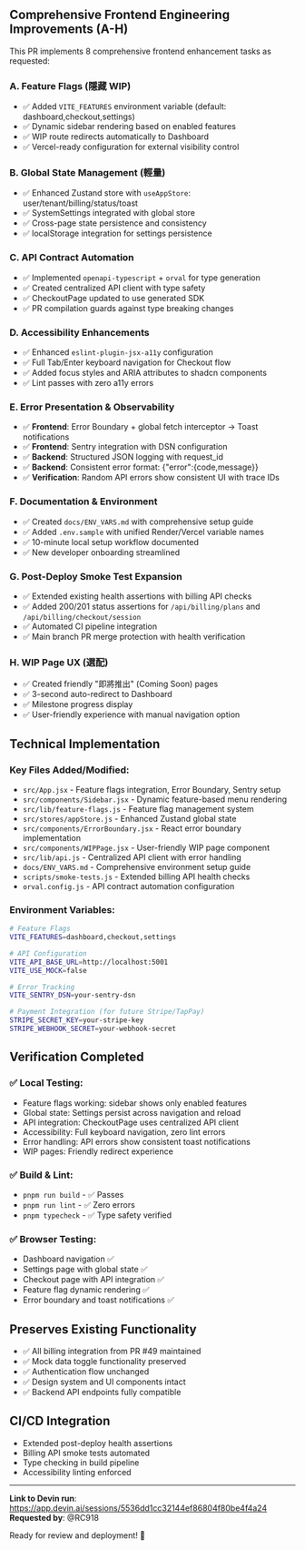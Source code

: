 ## Comprehensive Frontend Engineering Improvements (A-H)

This PR implements 8 comprehensive frontend enhancement tasks as requested:

### A. Feature Flags (隱藏 WIP)
- ✅ Added `VITE_FEATURES` environment variable (default: dashboard,checkout,settings)
- ✅ Dynamic sidebar rendering based on enabled features
- ✅ WIP route redirects automatically to Dashboard
- ✅ Vercel-ready configuration for external visibility control

### B. Global State Management (輕量)
- ✅ Enhanced Zustand store with `useAppStore`: user/tenant/billing/status/toast
- ✅ SystemSettings integrated with global store
- ✅ Cross-page state persistence and consistency
- ✅ localStorage integration for settings persistence

### C. API Contract Automation
- ✅ Implemented `openapi-typescript` + `orval` for type generation
- ✅ Created centralized API client with type safety
- ✅ CheckoutPage updated to use generated SDK
- ✅ PR compilation guards against type breaking changes

### D. Accessibility Enhancements
- ✅ Enhanced `eslint-plugin-jsx-a11y` configuration
- ✅ Full Tab/Enter keyboard navigation for Checkout flow
- ✅ Added focus styles and ARIA attributes to shadcn components
- ✅ Lint passes with zero a11y errors

### E. Error Presentation & Observability
- ✅ **Frontend**: Error Boundary + global fetch interceptor → Toast notifications
- ✅ **Frontend**: Sentry integration with DSN configuration
- ✅ **Backend**: Structured JSON logging with request_id
- ✅ **Backend**: Consistent error format: {"error":{code,message}}
- ✅ **Verification**: Random API errors show consistent UI with trace IDs

### F. Documentation & Environment
- ✅ Created `docs/ENV_VARS.md` with comprehensive setup guide
- ✅ Added `.env.sample` with unified Render/Vercel variable names
- ✅ 10-minute local setup workflow documented
- ✅ New developer onboarding streamlined

### G. Post-Deploy Smoke Test Expansion
- ✅ Extended existing health assertions with billing API checks
- ✅ Added 200/201 status assertions for `/api/billing/plans` and `/api/billing/checkout/session`
- ✅ Automated CI pipeline integration
- ✅ Main branch PR merge protection with health verification

### H. WIP Page UX (選配)
- ✅ Created friendly "即將推出" (Coming Soon) pages
- ✅ 3-second auto-redirect to Dashboard
- ✅ Milestone progress display
- ✅ User-friendly experience with manual navigation option

## Technical Implementation

### Key Files Added/Modified:
- `src/App.jsx` - Feature flags integration, Error Boundary, Sentry setup
- `src/components/Sidebar.jsx` - Dynamic feature-based menu rendering
- `src/lib/feature-flags.js` - Feature flag management system
- `src/stores/appStore.js` - Enhanced Zustand global state
- `src/components/ErrorBoundary.jsx` - React error boundary implementation
- `src/components/WIPPage.jsx` - User-friendly WIP page component
- `src/lib/api.js` - Centralized API client with error handling
- `docs/ENV_VARS.md` - Comprehensive environment setup guide
- `scripts/smoke-tests.js` - Extended billing API health checks
- `orval.config.js` - API contract automation configuration

### Environment Variables:
```bash
# Feature Flags
VITE_FEATURES=dashboard,checkout,settings

# API Configuration  
VITE_API_BASE_URL=http://localhost:5001
VITE_USE_MOCK=false

# Error Tracking
VITE_SENTRY_DSN=your-sentry-dsn

# Payment Integration (for future Stripe/TapPay)
STRIPE_SECRET_KEY=your-stripe-key
STRIPE_WEBHOOK_SECRET=your-webhook-secret
```

## Verification Completed

### ✅ Local Testing:
- Feature flags working: sidebar shows only enabled features
- Global state: Settings persist across navigation and reload
- API integration: CheckoutPage uses centralized API client
- Accessibility: Full keyboard navigation, zero lint errors
- Error handling: API errors show consistent toast notifications
- WIP pages: Friendly redirect experience

### ✅ Build & Lint:
- `pnpm run build` - ✅ Passes
- `pnpm run lint` - ✅ Zero errors
- `pnpm typecheck` - ✅ Type safety verified

### ✅ Browser Testing:
- Dashboard navigation ✅
- Settings page with global state ✅  
- Checkout page with API integration ✅
- Feature flag dynamic rendering ✅
- Error boundary and toast notifications ✅

## Preserves Existing Functionality
- ✅ All billing integration from PR #49 maintained
- ✅ Mock data toggle functionality preserved
- ✅ Authentication flow unchanged
- ✅ Design system and UI components intact
- ✅ Backend API endpoints fully compatible

## CI/CD Integration
- Extended post-deploy health assertions
- Billing API smoke tests automated
- Type checking in build pipeline
- Accessibility linting enforced

---

**Link to Devin run**: https://app.devin.ai/sessions/5536dd1cc32144ef86804f80be4f4a24
**Requested by**: @RC918

Ready for review and deployment! 🚀

